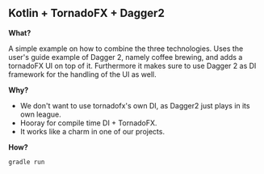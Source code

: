 Kotlin + TornadoFX + Dagger2
---------------------------

**What?**

A simple example on how to combine the three technologies. Uses the user's guide example of Dagger 2, namely coffee 
brewing, and adds a tornadoFX UI on top of it. Furthermore it makes sure to use Dagger 2 as DI  framework for the handling of the UI as well.

**Why?**

- We don't want to use  tornadofx's own DI, as Dagger2 just 
plays in its own league.
- Hooray for compile time DI + TornadoFX.
- It works like a charm in one of our projects.

**How?**
```
gradle run
```